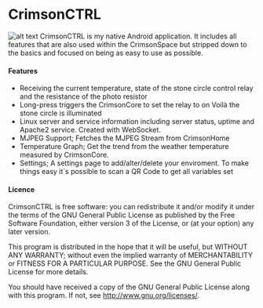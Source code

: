 # CrimsonCTRL

![alt text](https://universe.crimson.space/wp-content/uploads/2015/02/CrimsonCTRL1-150x150.png "CrimsonCTRL Icon")
CrimsonCTRL is my native Android application. It includes all features that are also used within the CrimsonSpace but stripped down to the basics and focused on being as easy to use as possible.

 
#### Features
- Receiving the current temperature, state of the stone circle control relay and the resistance of the photo resistor
- Long-press triggers the CrimsonCore to set the relay to on Voilà the stone circle is illuminated
- Linux server and service information including server status, uptime and Apache2 service. Created with WebSocket.
- MJPEG Support; Fetches the MJPEG Stream from CrimsonHome
- Temperature Graph; Get the trend from the weather temperature measured by CrimsonCore.
- Settings; A settings page to add/alter/delete your enviroment. To make things easy it´s possible to scan a QR Code to get all variables set

#### Licence
CrimsonCTRL is free software: you can redistribute it and/or modify it under the terms of the GNU General Public License as published by the Free Software Foundation, either version 3 of the License, or (at your option) any later version.

This program is distributed in the hope that it will be useful, but WITHOUT ANY WARRANTY; without even the implied warranty of MERCHANTABILITY or FITNESS FOR A PARTICULAR PURPOSE.  See the GNU General Public License for more details.

You should have received a copy of the GNU General Public License along with this program.  If not, see <http://www.gnu.org/licenses/>.
